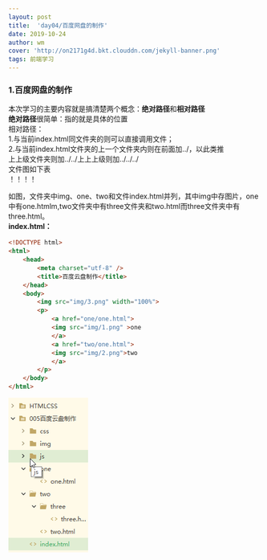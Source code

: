 ```yaml
---
layout: post
title:  'day04/百度网盘的制作'
date: 2019-10-24
author: wm
cover: 'http://on2171g4d.bkt.clouddn.com/jekyll-banner.png'
tags: 前端学习
---
```




### 1.百度网盘的制作
本次学习的主要内容就是搞清楚两个概念：**绝对路径**和**相对路径**
<br>
**绝对路径**很简单：指的就是具体的位置
<br>相对路径：
<br>1.与当前index.html同文件夹的则可以直接调用文件；
<br>2.与当前index.html文件夹的上一个文件夹内则在前面加../，以此类推
<br>上上级文件夹则加../../上上上级则加../../../
<br>文件图如下表
<br>！！！！


如图，文件夹中img、one、two和文件index.html并列，其中img中存图片，one中有one.htmlm,two文件夹中有three文件夹和two.html而three文件夹中有three.html。
<br>**index.html：**


```HTML
<!DOCTYPE html>
<html>
	<head>
		<meta charset="utf-8" />
		<title>百度云盘制作</title>
	</head>
	<body>
		<img src="img/3.png" width="100%">
		<p>
			<a href="one/one.html">
			<img src="img/1.png" >one 
			</a>
			<a href="two/one.html">
			<img src="img/2.png">two
			</a>
		</p>
	</body>
</html>
```

![avatar](/assets/img//路径.png)
